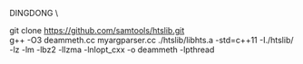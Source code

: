 DINGDONG \

git clone https://github.com/samtools/htslib.git \
g++  -O3  deammeth.cc myargparser.cc ./htslib/libhts.a -std=c++11 -I./htslib/ -lz -lm -lbz2 -llzma -lnlopt_cxx -o deammeth -lpthread
